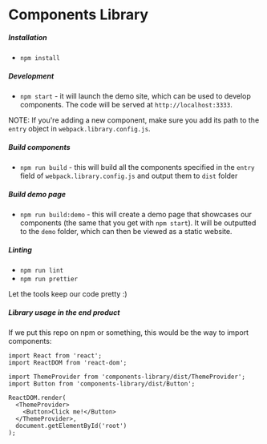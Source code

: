 # Components Library

##### Installation

* `npm install`

##### Development

* `npm start` - it will launch the demo site, which can be used to develop components. The code will be served at `http://localhost:3333`.

NOTE: If you're adding a new component, make sure you add its path to the `entry` object in `webpack.library.config.js`.

##### Build components

* `npm run build` - this will build all the components specified in the `entry` field of `webpack.library.config.js` and output them to `dist` folder

##### Build demo page

* `npm run build:demo` - this will create a demo page that showcases our components (the same that you get with `npm start`). It will be outputted to the `demo` folder, which can then be viewed as a static website.

##### Linting

* `npm run lint`
* `npm run prettier`

Let the tools keep our code pretty :)

##### Library usage in the end product

If we put this repo on npm or something, this would be the way to import components:

```
import React from 'react';
import ReactDOM from 'react-dom';

import ThemeProvider from 'components-library/dist/ThemeProvider';
import Button from 'components-library/dist/Button';

ReactDOM.render(
  <ThemeProvider>
    <Button>Click me!</Button>
  </ThemeProvider>,
  document.getElementById('root')
);
```
